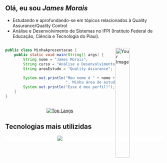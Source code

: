 

## Olá, eu sou ***James Morais*** 


- Estudando e aprofundando-se em tópicos relacionados à Quality Assurance/Quality Control
- Análise e Desenvolvimento de Sistemas no IFPI (Instituto Federal de Educação, Ciência e Tecnologia do Piauí).
##
<img align="right" width="30%" src="https://images.fineartamerica.com/images/artworkimages/medium/3/bjork-playing-minecraft-augusta-venu-transparent.png" alt="Your Image">

```java
public class MinhaApresentacao {
    public static void main(String[] args) {
        String nome = "James Morais";
        String curso = "Análise e Desenvolvimento de Sistemas";
        String areaEstudo = "Quality Assurance";

        System.out.println("Meu nome é " + nome + ", estou cursando " + curso +
                           ". Minha área de estudo é " + areaEstudo + ".");
        System.out.println("Esse é meu perfil!");
    }
}
```
##
<div align="center">
    
[![Top Langs](https://github-readme-stats.vercel.app/api/top-langs/?username=JamesMorais&layout=compact&langs_count=6&theme=dark&bg_color=0A0A0A)](https://github.com/JamesMorais/github-readme-stats)
</div>



##  Tecnologias mais utilizidas 
  <p align="center" style="background-color: white;">
  <a href="https://skillicons.dev">
    <img src="https://skillicons.dev/icons?i=java,selenium,html,css,js,py,c,mysql,postgres,git" />
  </a>
</p>
